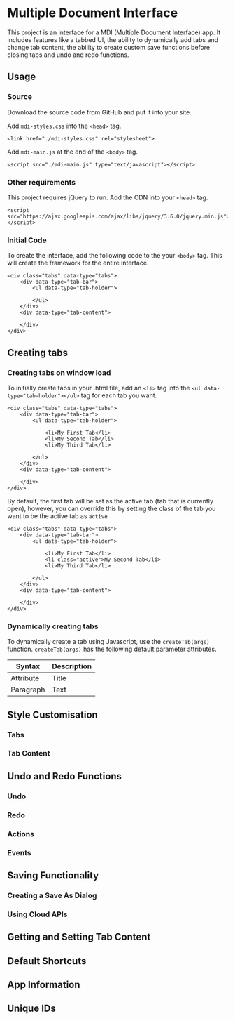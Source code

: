 ﻿# Multiple Document Interface
This project is an interface for a MDI (Multiple Document Interface) app. It includes features like a tabbed UI, the ability to dynamically add tabs and change tab content, the ability to create custom save functions before closing tabs and undo and redo functions.

## Usage
### Source
Download the source code from GitHub and put it into your site.

Add `mdi-styles.css` into the `<head>` tag.
```
<link href="./mdi-styles.css" rel="stylesheet">
```

Add `mdi-main.js` at the end of the `<body>` tag.
```
<script src="./mdi-main.js" type="text/javascript"></script>
```

### Other requirements
This project requires jQuery to run. Add the CDN into your `<head>` tag.
```
<script src="https://ajax.googleapis.com/ajax/libs/jquery/3.6.0/jquery.min.js"></script>
```

### Initial Code
To create the interface, add the following code to the your `<body>` tag. This will create the framework for the entire interface.
```
<div class="tabs" data-type="tabs">
    <div data-type="tab-bar">
        <ul data-type="tab-holder">

        </ul>
    </div>
    <div data-type="tab-content">

    </div>
</div>
```


## Creating tabs
### Creating tabs on window load
To initially create tabs in your .html file, add  an `<li>` tag into the `<ul data-type="tab-holder"></ul>` tag for each tab you want.
```
<div class="tabs" data-type="tabs">
    <div data-type="tab-bar">
        <ul data-type="tab-holder">
        
            <li>My First Tab</li>
            <li>My Second Tab</li>
            <li>My Third Tab</li>
            
        </ul>
    </div>
    <div data-type="tab-content">

    </div>
</div>
```

By default, the first tab will be set as the active tab (tab that is currently open), however, you can override this by setting the class of the tab you want to be the active tab as `active`
```
<div class="tabs" data-type="tabs">
    <div data-type="tab-bar">
        <ul data-type="tab-holder">
        
            <li>My First Tab</li>
            <li class="active">My Second Tab</li>
            <li>My Third Tab</li>
            
        </ul>
    </div>
    <div data-type="tab-content">

    </div>
</div>
```


### Dynamically creating tabs
To dynamically create a tab using Javascript, use the `createTab(args)` function.
`createTab(args)` has the following default parameter attributes.

| Syntax | Description |
| ----------- | ----------- |
| Attribute | Title |
| Paragraph | Text |




## Style Customisation
### Tabs

### Tab Content


## Undo and Redo Functions
### Undo

### Redo

### Actions

### Events


## Saving Functionality
### Creating a Save As Dialog

### Using Cloud APIs


## Getting and Setting Tab Content


## Default Shortcuts


## App Information


## Unique IDs







